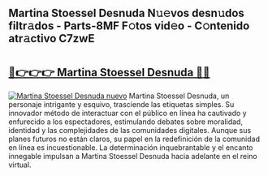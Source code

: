 ## Martina Stoessel Desnuda N𝚞𝚎vos desn𝚞dos filtr𝚊dos - Parts-8MF F𝚘tos vid𝚎o - C𝚘ntenido atr𝚊ctivo C7zwE

# <h2><a href="http://mb8701o.tromn.icu/?c=Martina+Stoessel+Desnuda">🔗👉👉👉 Martina Stoessel Desnuda 🔗🔗</a></h2>

[![Martina Stoessel Desnuda nuevo](https://i.imgur.com/pEAQMta.gif)](http://mb8701o.tromn.icu/?c=Martina+Stoessel+Desnuda)
Martina Stoessel Desnuda, un personaje intrigante y esquivo, trasciende las etiquetas simples. Su innovador método de interactuar con el público en línea ha cautivado y enfurecido a los espectadores, estimulando debates sobre moralidad, identidad y las complejidades de las comunidades digitales. Aunque sus planes futuros no están claros, su papel en la redefinición de la comunidad en línea es incuestionable. La determinación inquebrantable y el encanto innegable impulsan a Martina Stoessel Desnuda hacia adelante en el reino virtual.
